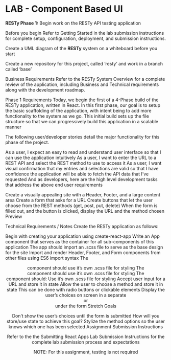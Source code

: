 # LAB - Component Based UI

**RESTy Phase 1:** Begin work on the RESTy API testing application

Before you begin
Refer to Getting Started in the lab submission instructions for complete setup, configuration, deployment, and submission instructions.

Create a UML diagram of the **RESTy** system on a whiteboard before you start

Create a new repository for this project, called ‘resty’ and work in a branch called ‘base’

Business Requirements
Refer to the RESTy System Overview for a complete review of the application, including Business and Technical requirements along with the development roadmap.

Phase 1 Requirements
Today, we begin the first of a 4-Phase build of the RESTy application, written in React. In this first phase, our goal is to setup the basic scaffolding of the application, with intent being to add more functionality to the system as we go. This initial build sets up the file structure so that we can progressively build this application in a scalable manner

The following user/developer stories detail the major functionality for this phase of the project.

As a user, I expect an easy to read and understand user interface so that I can use the application intuitively
As a user, I want to enter the URL to a REST API and select the REST method to use to access it
As a user, I want visual confirmation that my entries and selections are valid so that I have confidence the application will be able to fetch the API data that I’ve requested
And as developers, here are the high level development tasks that address the above end user requirements

Create a visually appealing site with a Header, Footer, and a large content area
Create a form that asks for a URL
Create buttons that let the user choose from the REST methods (get, post, put, delete)
When the form is filled out, and the button is clicked, display the URL and the method chosen
Preview

Technical Requirements / Notes
Create the RESTy application as follows:

Begin with creating your application using create-react-app
Write an App component that serves as the container for all sub-components of this application
The app should import an .scss file to serve as the base design for the site
Import and render Header, Footer, and Form components from other files using ES6 import syntax
The <Header> component should use it’s own .scss file for styling
The <Footer> component should use it’s own .scss file for styling
The <Form> component should:
Use it’s own .scss file for styling
Accept user input for a URL and store it in state
Allow the user to choose a method and store it in state
This can be done with radio buttons or clickable elements
Display the user’s choices on screen in a separate <div> or <section> under the form
Stretch Goals

Don’t show the user’s choices until the form is submitted
How will you store/use state to achieve this goal?
Stylize the method options so the user knows which one has been selected
Assignment Submission Instructions

Refer to the the Submitting React Apps Lab Submission Instructions for the complete lab submission process and expectations

NOTE: For this assignment, testing is not required
